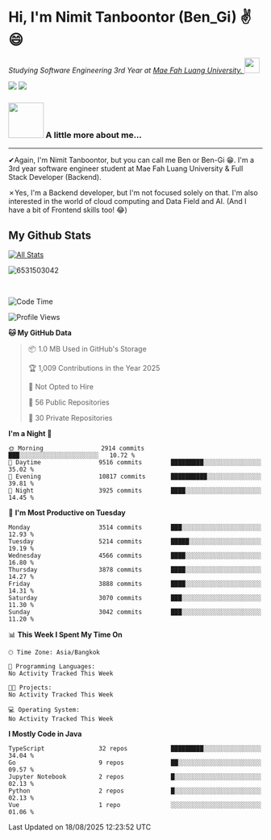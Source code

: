 # Hi, I'm Nimit Tanboontor (Ben_Gi) ✌😄
<p><em>Studying Software Engineering 3rd Year at <a href="https://en.mfu.ac.th/home.html"> Mae Fah Luang University.
</a><img src="https://media.giphy.com/media/WUlplcMpOCEmTGBtBW/giphy.gif" width="30"> </em></p>


[![](https://img.shields.io/badge/linkedin-%230077B5.svg?style=for-the-badge&logo=linkedin)]([https://www.linkedin.com/in/thanaphoom-babparn/](https://www.linkedin.com/in/nimit-tanbooutor-798139246/))
[![](https://img.shields.io/badge/Medium-12100E?style=for-the-badge&logo=medium&logoColor=white)](https://medium.com/@nimittanbooutor)

### <img src="https://media.giphy.com/media/VgCDAzcKvsR6OM0uWg/giphy.gif" width="70"> A little more about me...  

<hr> <!-- Horizontal line -->

&#10004;Again, I'm Nimit Tanboontor, but you can call me Ben or Ben-Gi 😁. I'm a 3rd year software engineer student at Mae Fah Luang University & Full Stack Developer (Backend).

&#10007;Yes, I'm a Backend developer, but I'm not focused solely on that. I'm also interested in the world of cloud computing and Data Field and AI. (And I have a bit of Frontend skills too! 😂)


## My Github Stats

[![All Stats](https://github-readme-stats.vercel.app/api?username=6531503042&show_icons=true&theme=algolia)](https://github.com/6531503042)

<p><img align="center" src="https://github-readme-streak-stats.herokuapp.com/?user=6531503042&" alt="6531503042" /></p>

<br />


<!--START_SECTION:waka-->
![Code Time](http://img.shields.io/badge/Code%20Time-525%20hrs%2038%20mins-blue)

![Profile Views](http://img.shields.io/badge/Profile%20Views-3-blue)

**🐱 My GitHub Data** 

> 📦 1.0 MB Used in GitHub's Storage 
 > 
> 🏆 1,009 Contributions in the Year 2025
 > 
> 🚫 Not Opted to Hire
 > 
> 📜 56 Public Repositories 
 > 
> 🔑 30 Private Repositories 
 > 
**I'm a Night 🦉** 

```text
🌞 Morning                2914 commits        ███░░░░░░░░░░░░░░░░░░░░░░   10.72 % 
🌆 Daytime                9516 commits        █████████░░░░░░░░░░░░░░░░   35.02 % 
🌃 Evening                10817 commits       ██████████░░░░░░░░░░░░░░░   39.81 % 
🌙 Night                  3925 commits        ████░░░░░░░░░░░░░░░░░░░░░   14.45 % 
```
📅 **I'm Most Productive on Tuesday** 

```text
Monday                   3514 commits        ███░░░░░░░░░░░░░░░░░░░░░░   12.93 % 
Tuesday                  5214 commits        █████░░░░░░░░░░░░░░░░░░░░   19.19 % 
Wednesday                4566 commits        ████░░░░░░░░░░░░░░░░░░░░░   16.80 % 
Thursday                 3878 commits        ████░░░░░░░░░░░░░░░░░░░░░   14.27 % 
Friday                   3888 commits        ████░░░░░░░░░░░░░░░░░░░░░   14.31 % 
Saturday                 3070 commits        ███░░░░░░░░░░░░░░░░░░░░░░   11.30 % 
Sunday                   3042 commits        ███░░░░░░░░░░░░░░░░░░░░░░   11.20 % 
```


📊 **This Week I Spent My Time On** 

```text
🕑︎ Time Zone: Asia/Bangkok

💬 Programming Languages: 
No Activity Tracked This Week

🐱‍💻 Projects: 
No Activity Tracked This Week

💻 Operating System: 
No Activity Tracked This Week
```

**I Mostly Code in Java** 

```text
TypeScript               32 repos            █████████░░░░░░░░░░░░░░░░   34.04 % 
Go                       9 repos             ██░░░░░░░░░░░░░░░░░░░░░░░   09.57 % 
Jupyter Notebook         2 repos             █░░░░░░░░░░░░░░░░░░░░░░░░   02.13 % 
Python                   2 repos             █░░░░░░░░░░░░░░░░░░░░░░░░   02.13 % 
Vue                      1 repo              ░░░░░░░░░░░░░░░░░░░░░░░░░   01.06 % 
```




 Last Updated on 18/08/2025 12:23:52 UTC
<!--END_SECTION:waka-->
